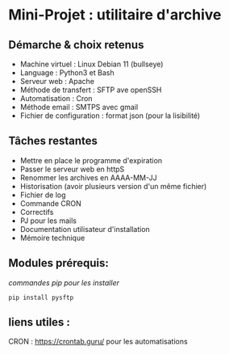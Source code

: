 # Mini-Projet : utilitaire d'archive

## Démarche & choix retenus

- Machine virtuel : Linux Debian 11 (bullseye)
- Language : Python3 et Bash
- Serveur web : Apache
- Méthode de transfert : SFTP ave openSSH
- Automatisation : Cron
- Méthode email : SMTPS avec gmail
- Fichier de configuration : format json (pour la lisibilité)

## Tâches restantes

- Mettre en place le programme d'expiration
- Passer le serveur web en httpS
- Renommer les archives en AAAA-MM-JJ
- Historisation (avoir plusieurs version d'un même fichier)
- Fichier de log
- Commande CRON
- Correctifs
- PJ pour les mails
- Documentation utilisateur d'installation
- Mémoire technique

## Modules prérequis:

_commandes pip pour les installer_

    pip install pysftp

## liens utiles :

CRON : https://crontab.guru/ pour les automatisations
